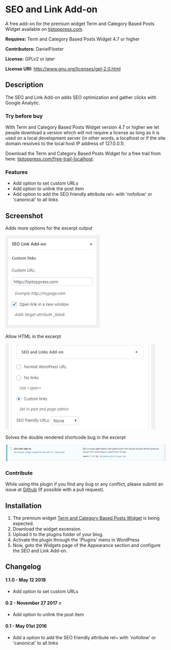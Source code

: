 SEO and Link Add-on
===============================================

A free add-on for the premium widget Term and Category Based Posts Widget available on <a target="_blank" href="http://tiptoppress.com/?utm_source=github&utm_campaign=description_eext&utm_medium=web">tiptoppress.com</a>.

**Requires:** Term and Category Based Posts Widget 4.7 or higher

**Contributors:** DanielFloeter
  
**License:** GPLv2 or later 
  
**License URI:** http://www.gnu.org/licenses/gpl-2.0.html


## Description
The SEO and Link Add-on adds SEO optimization and gather clicks with Google Analytic.

### Try before buy

With Term and Category Based Posts Widget version 4.7 or higher we let people download a version which will not require a license as long as it is used on a local development server (in other words, a localhost or if the site domain resolves to the local host IP address of 127.0.0.1).

Download the Term and Category Based Posts Widget for a free trail from here: [tiptoppress.com/free-trail-localhost](http://tiptoppress.com/free-trail-localhost/?utm_source=wordpress_org&utm_campaign=try_befor_buy_eext&utm_medium=web).

### Features

* Add option to set custom URLs
* Add option to unlink the post item
* Add option to add the SEO friendly attribute rel= with 'nofollow' or 'canonical' to all links

## Screenshot
Adds more options for the excerpt output

![Adds more options for the excerpt output](https://github.com/tiptoppress/seo-extension/blob/master/screenshot-1.png?raw=true "Adds more options for the excerpt output")

Allow HTML in the excerpt

![Allow HTML in the excerpt](https://github.com/tiptoppress/seo-extension/blob/master/screenshot-2.png?raw=true "Allow HTML in the excerpt")

Solves the double rendered shortcode bug in the excerpt

![Solves the double rendered shortcode bug in the excerpt](https://github.com/tiptoppress/seo-extension/blob/master/screenshot-3.png?raw=true "Solves the double rendered shortcode bug in the excerpt")


### Contribute
While using this plugin if you find any bug or any conflict, please submit an issue at 
[Github](https://github.com/tiptoppress/term-posts-excerpt-extension) (If possible with a pull request). 

## Installation
1. The premium widget <a target="_blank" href="http://tiptoppress.com/?utm_source=github&utm_campaign=installation_eext&utm_medium=web">Term and Category Based Posts Widget</a> is being expected.
2. Download the widget excension.
3. Upload it to the plugins folder of your blog.
4. Activate the plugin through the 'Plugins' menu in WordPress
5. Now, goto the Widgets page of the Appearance section and configure the SEO and Link Add-on.

## Changelog
#### 1.1.0 - May 12 2018
* Add option to set custom URLs

#### 0.2 - November 27 2017 =
* Add option to unlink the post item

#### 0.1 - May 01st 2016
* Add a option to add the SEO friendly attribute rel= with 'nofollow' or 'canonical' to all links